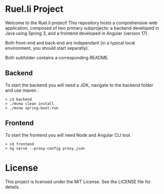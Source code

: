 # Ruel.li Project
Welcome to the Ruel.li project! This repository hosts a comprehensive web application, composed of two primary subprojects: a backend developed in Java using Spring 3, and a frontend developed in Angular (version 17).

Both front-end and back-end are independant (in a typical local environment, you should start separatly).

Both subfolder contains a corresponding README.

## Backend
To start the backend you will need a JDK, navigate to the backend folder and use maven : 
```
> cd backend
> ./mvnw clean install
> ./mvnw spring-boot:run
```

## Frontend
To start the frontend you will need Node and Angular CLI tool.
```
> cd frontend
> ng serve --proxy-config proxy.json
```

# License
This project is licensed under the MIT License. See the LICENSE file for details.
